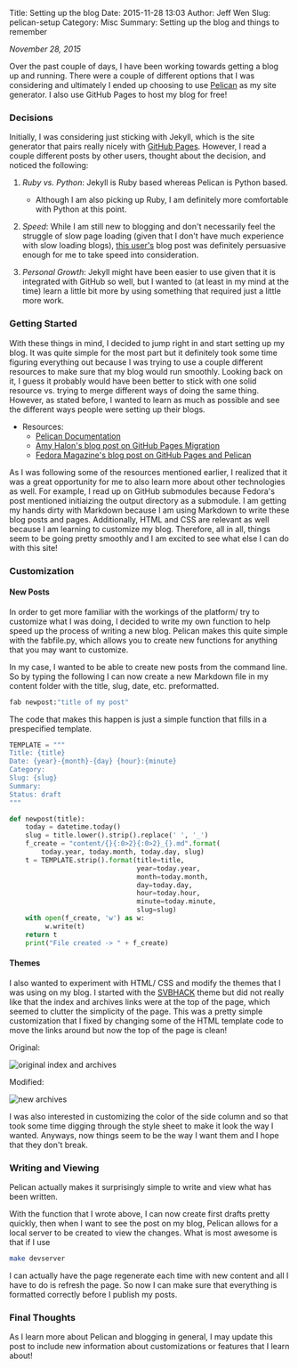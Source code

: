 Title: Setting up the blog
Date: 2015-11-28 13:03
Author: Jeff Wen
Slug: pelican-setup
Category: Misc
Summary: Setting up the blog and things to remember

_November 28, 2015_

Over the past couple of days, I have been working towards getting a blog up and running. There were a couple of different options that I was considering and ultimately I ended up choosing to use [Pelican](http://blog.getpelican.com) as my site generator. I also use GitHub Pages to host my blog for free!

### Decisions 
Initially, I was considering just sticking with Jekyll, which is the site generator that pairs really nicely with [GitHub Pages](https://help.github.com/articles/using-jekyll-with-pages/). However, I read a couple different posts by other users, thought about the decision, and noticed the following:

1. _Ruby vs. Python_: Jekyll is Ruby based whereas Pelican is Python based.
    * Although I am also picking up Ruby, I am definitely more comfortable with Python at this point.

2. _Speed_: While I am still new to blogging and don't necessarily feel the struggle of slow page loading (given that I don't have much experience with slow loading blogs), [this user's](http://arunrocks.com/moving-blogs-to-pelican/) blog post was definitely persuasive enough for me to take speed into consideration.

3. _Personal Growth_: Jekyll might have been easier to use given that it is integrated with GitHub so well, but I wanted to (at least in my mind at the time) learn a little bit more by using something that required just a little more work. 

### Getting Started
With these things in mind, I decided to jump right in and start setting up my blog. It was quite simple for the most part but it definitely took some time figuring everything out because I was trying to use a couple different resources to make sure that my blog would run smoothly. Looking back on it, I guess it probably would have been better to stick with one solid resource vs. trying to merge different ways of doing the same thing. However, as stated before, I wanted to learn as much as possible and see the different ways people were setting up their blogs.

- Resources:
    - [Pelican Documentation](http://docs.getpelican.com/en/3.6.3/)
    - [Amy Halon's blog post on GitHub Pages Migration](http://mathamy.com/migrating-to-github-pages-using-pelican.html)
    - [Fedora Magazine's blog post on GitHub Pages and Pelican](https://fedoramagazine.org/make-github-pages-blog-with-pelican/)

As I was following some of the resources mentioned earlier, I realized that it was a great opportunity for me to also learn more about other technologies as well. For example, I read up on GitHub submodules because Fedora's post mentioned initiaizing the output directory as a submodule. I am getting my hands dirty with Markdown because I am using Markdown to write these blog posts and pages. Additionally, HTML and CSS are relevant as well because I am learning to customize my blog. Therefore, all in all, things seem to be going pretty smoothly and I am excited to see what else I can do with this site!

### Customization
#### New Posts
In order to get more familiar with the workings of the platform/ try to customize what I was doing, I decided to write my own function to help speed up the process of writing a new blog. Pelican makes this quite simple with the fabfile.py, which allows you to create new functions for anything that you may want to customize.

In my case, I wanted to be able to create new posts from the command line. So by typing the following I can now create a new Markdown file in my content folder with the title, slug, date, etc. preformatted.
```bash
fab newpost:"title of my post"
```
The code that makes this happen is just a simple function that fills in a prespecified template.

```python
TEMPLATE = """
Title: {title}
Date: {year}-{month}-{day} {hour}:{minute}
Category:
Slug: {slug}
Summary:
Status: draft
"""
```
```python
def newpost(title):
    today = datetime.today()
    slug = title.lower().strip().replace(' ', '_')
    f_create = "content/{}{:0>2}{:0>2}_{}.md".format(
        today.year, today.month, today.day, slug)
    t = TEMPLATE.strip().format(title=title,
                                year=today.year,
                                month=today.month,
                                day=today.day,
                                hour=today.hour,
                                minute=today.minute,
                                slug=slug)
    with open(f_create, 'w') as w:
         w.write(t)
    return t
    print("File created -> " + f_create)
```
#### Themes
I also wanted to experiment with HTML/ CSS and modify the themes that I was using on my blog. I started with the [SVBHACK](https://github.com/gfidente/pelican-svbhack) theme but did not really like that the index and archives links were at the top of the page, which seemed to clutter the simplicity of the page. This was a pretty simple customization that I fixed by changing some of the HTML template code to move the links around but now the top of the page is clean!

Original:

![original index and archives](/images/index_archives_orig.png)

Modified:

![new archives](/images/archives_new.png)

I was also interested in customizing the color of the side column and so that took some time digging through the style sheet to make it look the way I wanted. Anyways, now things seem to be the way I want them and I hope that they don't break.

### Writing and Viewing
Pelican actually makes it surprisingly simple to write and view what has been written.

With the function that I wrote above, I can now create first drafts pretty quickly, then when I want to see the post on my blog, Pelican allows for a local server to be created to view the changes. What is most awesome is that if I use

```bash
make devserver
```
I can actually have the page regenerate each time with new content and all I have to do is refresh the page. So now I can make sure that everything is formatted correctly before I publish my posts.

### Final Thoughts
As I learn more about Pelican and blogging in general, I may update this post to include new information about customizations or features that I learn about!
